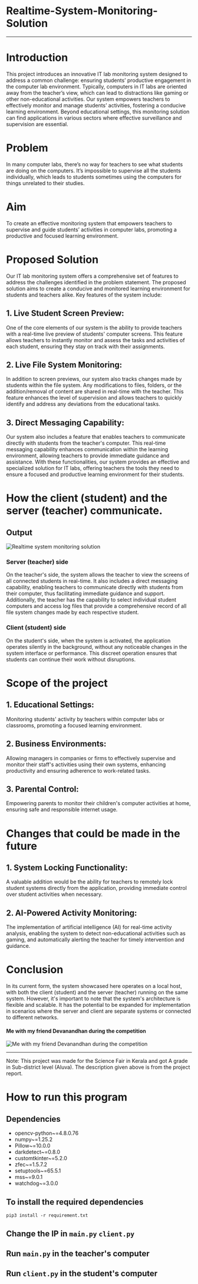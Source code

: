 # Realtime-System-Monitoring-Solution

***

# Introduction

This project introduces an innovative IT lab monitoring system designed to address a common challenge: ensuring students’ productive engagement in the computer lab environment. Typically, computers in IT labs are oriented away from the teacher’s view, which can lead to distractions like gaming or other non-educational activities. Our system empowers teachers to effectively monitor and manage students’ activities, fostering a conducive learning environment. Beyond educational settings, this monitoring solution can find applications in various sectors where effective surveillance and supervision are essential.

# Problem

In many computer labs, there’s no way for teachers to see what students are doing on the computers. It’s impossible to supervise all the students individually, which leads to students sometimes using the computers for things unrelated to their studies.

# Aim

To create an effective monitoring system that empowers teachers to supervise and guide students’ activities in computer labs, promoting a productive and focused learning environment.

# Proposed Solution

Our IT lab monitoring system offers a comprehensive set of features to address the challenges identified in the problem statement. The proposed solution aims to create a conducive and monitored learning environment for students and teachers alike. Key features of the system include:

## 1. Live Student Screen Preview:
One of the core elements of our system is the ability to provide teachers with a real-time live preview of students' computer screens. This
feature allows teachers to instantly monitor and assess the tasks and activities of each student, ensuring they stay on track with their assignments.
## 2. Live File System Monitoring:
In addition to screen previews, our system also tracks changes made by students within the file system. Any modifications to files, folders, or the
addition/removal of content are shared in real-time with the teacher. This feature enhances the level of supervision and allows teachers to quickly identify and address any deviations from the educational tasks.
## 3. Direct Messaging Capability:
Our system also includes a feature that enables teachers to communicate directly with students from the teacher's computer. This real-time
messaging capability enhances communication within the learning environment, allowing teachers to provide immediate guidance and assistance.
With these functionalities, our system provides an effective and specialized solution for IT labs, offering teachers the tools they need to ensure a focused and productive learning environment for their students.

# How the client (student) and the server (teacher) communicate.
  
## Output

![Realtime system monitoring solution](https://github.com/rigvedmaanas/Realtime-System-Monitoring-Solution/assets/77579661/388a71db-1b7e-4d96-b037-31508b7cd8f9)

### Server (teacher) side
On the teacher's side, the system allows the teacher to view the screens of all connected students in real-time. It also includes a direct messaging capability, enabling teachers to communicate directly with students from their computer, thus facilitating immediate guidance and support. Additionally, the teacher has the capability to select individual student computers and access log files that provide a comprehensive record of all file system changes made by each respective student.
### Client (student) side
On the student's side, when the system is activated, the application operates silently in the background, without any noticeable changes in the system interface or performance. This discreet operation ensures that students can continue their work without disruptions.

# Scope of the project

## 1. Educational Settings:
Monitoring students' activity by teachers within computer labs or classrooms, promoting a focused learning environment.
## 2. Business Environments:
Allowing managers in companies or firms to effectively supervise and monitor their staff's activities using their own systems, enhancing productivity and ensuring adherence to work-related tasks.

## 3. Parental Control:
Empowering parents to monitor their children's computer activities at home, ensuring safe and responsible internet usage.

# Changes that could be made in the future

## 1. System Locking Functionality:
A valuable addition would be the ability for teachers to remotely lock student systems directly from the application, providing immediate control over student activities when necessary.
## 2. AI-Powered Activity Monitoring:
The implementation of artificial intelligence (AI) for real-time activity analysis, enabling the system to detect non-educational activities such as gaming, and automatically alerting the teacher for timely intervention and guidance.

# Conclusion
In its current form, the system showcased here operates on a local host, with both the client (student) and the server (teacher) running on the same system. However, it's important to note that the system's architecture is flexible and scalable. It has the potential to be expanded for implementation in scenarios where the server and client are separate systems or connected to different networks.

#### Me with my friend Devanandhan during the competition
![Me with my friend Devanandhan during the competition](https://github.com/rigvedmaanas/Realtime-System-Monitoring-Solution/assets/77579661/369b1e08-bced-4fe7-a0ff-1b5b7a94739f)


***

Note: This project was made for the Science Fair in Kerala and got A grade in Sub-district level (Aluva). The description given above is from the project report.

# How to run this program

## Dependencies

 - opencv-python~=4.8.0.76
 - numpy~=1.25.2
 - Pillow~=10.0.0
 - darkdetect~=0.8.0
 - customtkinter~=5.2.0
 - zfec~=1.5.7.2
 - setuptools~=65.5.1
 - mss~=9.0.1
 - watchdog~=3.0.0

## To install the required dependencies

```
pip3 install -r requirement.txt
```

## Change the IP in `main.py` `client.py`
## Run `main.py` in the teacher's computer
## Run `client.py` in the student's computer
